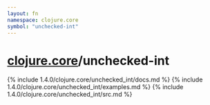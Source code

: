 ```yaml
---
layout: fn
namespace: clojure.core
symbol: "unchecked-int"
---
```


# [clojure.core](../)/unchecked-int

{% include 1.4.0/clojure.core/unchecked_int/docs.md %}
{% include 1.4.0/clojure.core/unchecked_int/examples.md %}
{% include 1.4.0/clojure.core/unchecked_int/src.md %}

